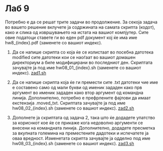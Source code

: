 # Лаб 9
Потребно е да се решат трите задачи во продолжение. За секоја задача во вашето решение вклучете ја содржината на самата скрипта (кодот), како и слика од извршувањето на истата на вашиот компјутер. Сите овие податоци ставете ги во еден pdf документ кој ќе има име hw8_{index}.pdf (заменете со вашиот индекс).

1.  Да се напише скрипта со која ќе се излистаат во посебна датотека modified сите датотеки кои се наоѓаат во вашиот домашен директориум а биле модифицирани во последниот ден. Скриптата зачувајте ја под име hw08_01_{index}.sh (заменете со вашиот индекс).
[zad1.sh](zad1.sh)

2. Да се напише скрипта која ќе ги премести сите .txt датотеки чие име е составено само од мали букви од именик зададен како прв аргумент во именик зададен како втор аргумент од командна линија. Дополнително, потребно е префрлените фајлови да имаат екстензија .moved_txt. Скриптата зачувајте ја под име hw08_02_{index}.sh (заменете со вашиот индекс).
[zad2.sh](zad2.sh)

3. Дополнете ја скриптата од задача 2, така што ќе додадете упатство за кориснкот кое ќе се прикаже кога недоволно аргументи се внесени на командната линија. Дополнително, додадете пресметка за вкупната големина на преместените дадотеки и испечатете ја оваа вредност. Изменетата скрипта зачувајте ја одделно под име hw08_03_{index}.sh (заменете со вашиот индекс).
[zad3.sh](zad3.sh)